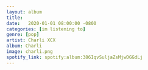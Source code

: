 ```yaml
---
layout: album
title:
date:   2020-01-01 08:00:00 -0800
categories: [im listening to]
genre: [pop]
artist: Charli XCX
album: Charli
image: charli.png
spotify_link: spotify:album:386IqvSuljaZsMjwDGGdLj
---
```

